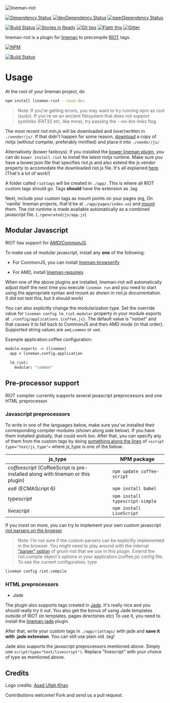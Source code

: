 ![lineman-riot](http://i.imgur.com/gtkQhWe.png)

[![Dependency Status](https://david-dm.org/Power-Inside/lineman-riot.svg)](https://david-dm.org/Power-Inside/lineman-riot)
[![devDependency Status](https://david-dm.org/Power-Inside/lineman-riot/dev-status.svg)](https://david-dm.org/Power-Inside/lineman-riot#info=devDependencies)
[![peerDependency Status](https://david-dm.org/Power-Inside/lineman-riot/peer-status.svg)](https://david-dm.org/Power-Inside/lineman-riot#info=peerDependencies)

[![Build Status](https://travis-ci.org/Power-Inside/lineman-riot.svg?branch=master)](https://travis-ci.org/Power-Inside/lineman-riot)
[![Stories in Ready](https://badge.waffle.io/Power-Inside/lineman-riot.png?label=ready&title=Issues)](https://waffle.io/Power-Inside/lineman-riot)
[![Git tips](https://img.shields.io/gratipay/mohammedirfan1992.svg)](https://gratipay.com/~mohammedirfan1992/)
[![Flattr this](https://button.flattr.com/flattr-badge-large.png)](https://flattr.com/submit/auto?user_id=Power-Inside&url=https%3A%2F%2Fgithub.com%2FPower-Inside%2Flineman-riot)
[![Gitter](https://badges.gitter.im/Join%20Chat.svg)](https://gitter.im/Power-Inside/lineman-riot?utm_source=badge&utm_medium=badge&utm_campaign=pr-badge)

lineman-riot is a plugin for [lineman](http://linemanjs.com) to precompile [RIOT](https://muut.com/riotjs/) tags.

[![NPM](https://nodei.co/npm/lineman-riot.png?downloads=true&downloadRank=true&stars=true)](https://nodei.co/npm/lineman-riot/)

[![Build Status](https://semaphoreci.com/api/v1/projects/2449797f-b721-40e4-bc91-297e07ead4a3/432604/badge.svg)](https://semaphoreci.com/irfan/lineman-riot)

# Usage

At the root of your lineman project, do

```bash
npm install lineman-riot --save-dev
```

> Note: If you're getting errors, you may want to try running npm as root (sudo). If you're on an ancient filesystem that does not support symlinks (FAT32 etc, like mine), try passing the --no-bin-links flag.

The most recent *riot.min.js* will be downloaded and (over)written in `./vendor/js/`.
If that didn't happen for some reason, [download](https://muut.com/riotjs/download.html) a copy of riotjs (without compiler, preferably minified) and place it into `./vendor/js/`

Alternatively (bower fanboys): If you installed the [bower lineman plugin](https://github.com/linemanjs/lineman-bower), you can do `bower install riot` to install the latest riotjs runtime. Make sure you have a bower.json file that specifies riot.js and also extend the js.vendor property to accomodate the downloaded riot.js file. It's all explained [here](https://github.com/linemanjs/lineman-bower#usage). (That's a lot of work!)

A folder called `riottags` will be created in `./app/`. This is where all RIOT custom tags should go. Tags **should** have the extension as .tag

Next, include your custom tags as mount points on your pages (eg, On 'vanilla' lineman projects, that'd be at `./app/pages/index.us`) and [mount](https://muut.com/riotjs/guide/#mounting) them. The riot runtime is made available automatically as a combined javascript file. (`./generated/js/app.js`)

## Modular Javascript
RIOT has support for [AMD/CommonJS](https://muut.com/riotjs/compiler.html#amd-and-commonjs). 

To make use of modular javascript, install any **one** of the following:

* For CommonJS, you can install [lineman-browserify](https://github.com/linemanjs/lineman-browserify/)

* For AMD, install [lineman-requirejs](https://github.com/frisb/lineman-requirejs)

When one of the above plugins are installed, lineman-riot will automatically adjust itself the next time you execute `lineman run` and you need to start using the appropriate syntax and mount as shown in riot.js documentation. (I did not test this, but it should work)

You can also explicitly change the modularization type. Set the override value for `lineman config lm_riot.modular` property in your module exports at `./config/applications.{coffee,js}`. The default value is "*notset*" and that causes it to fall back to CommonJS and then AMD mode (in that order). Supported string values are `amd`,`common` or `umd`.

Example application.coffee configuration:

```CoffeeScript
module.exports -> (lineman)
  app = lineman.config.application
  
  lm_riot:
    modular: "common"
```

## Pre-processor support
 
RIOT compiler currently supports several javascript preprocessors and one HTML preprocessor.

### Javascript preprocessors
 
To write in one of the languages below, make sure you've installed their corresponding compiler modules (shown along side below). If you have them installed globally, that could work too.
After that, you can specify any of them from the custom tags by doing [something along the lines](https://muut.com/riotjs/guide/#pre-processor) of `<script type="text/js_type">` where *js_type* is one of the below:

js_type                                                                          |  NPM package
---------------------------------------------------------------------------------|---------------------------------
*coffeescript* (CoffeeScript is pre-installed along with lineman or this plugin) | `npm update coffee-script`
*es6* (ECMAScript 6)                                                             | `npm install babel` 
*typescript*                                                                     | `npm install typescript-simple`
*livescript*                                                                     | `npm install LiveScript`

If you insist on more, you can try to implement your own custom javascript [riot.parsers on the browser](https://muut.com/riotjs/compiler.html#any-language)

> Note: I'm not sure if the custom parsers can be explicitly implemented in the browser. You might need to play around with the internal ["parser" option](https://github.com/ariesjia/grunt-riot#options) of grunt-riot that we use in this plugin. Extend the riot.compile object's options in your application.{coffee,js} config file. To see the current configuration, type 
```bash
lineman config riot.compile
```

### HTML preprocessors
* *Jade*

The plugin also supports tags created in [Jade](http://jade-lang.com). It's really nice and you should really try it out. You also get the bonus of using Jade templates outside of RIOT (in templates, pages directories etc) To use it, you need to install the [lineman-jade](https://github.com/aranasoft/lineman-jade/) plugin.

After that, write your custom tags in `./app/riottags/` with jade and **save it with .jade extension**. You can still use plain old .tag!

Jade also supports the javascript preprocessors mentioned above. Simply use `script(type="text/livescript")`. Replace "livescript" with your choice of type as mentioned above.

## Credits

Logo credits: [Asad Ullah Khan](https://github.com/Cyber-Logic)

Contributions welcome! Fork and send us a pull request.

